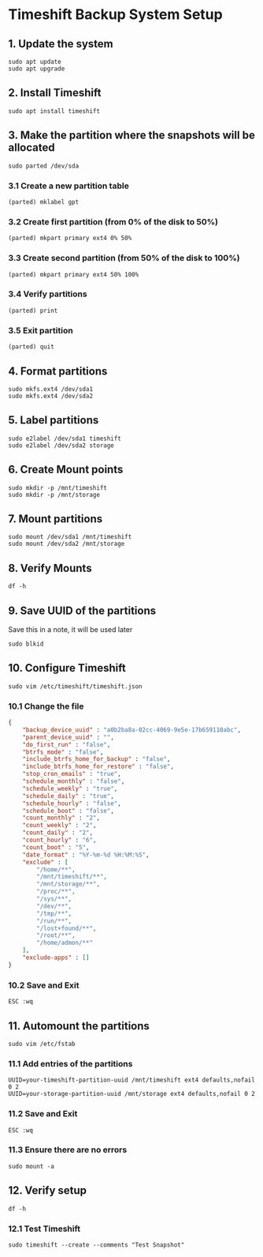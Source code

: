 # Timeshift Backup System Setup

## 1. Update the system
```
sudo apt update
sudo apt upgrade
```

## 2. Install Timeshift
```
sudo apt install timeshift
```

## 3. Make the partition where the snapshots will be allocated
```
sudo parted /dev/sda
```
### 3.1 Create a new partition table
```
(parted) mklabel gpt
```
### 3.2 Create first partition (from 0% of the disk to 50%)
```
(parted) mkpart primary ext4 0% 50%
```
### 3.3 Create second partition (from 50% of the disk to 100%)
```
(parted) mkpart primary ext4 50% 100%
```
### 3.4 Verify partitions
```
(parted) print
```
### 3.5 Exit partition
```
(parted) quit
```

## 4. Format partitions
```
sudo mkfs.ext4 /dev/sda1
sudo mkfs.ext4 /dev/sda2
```

## 5. Label partitions
```
sudo e2label /dev/sda1 timeshift
sudo e2label /dev/sda2 storage
```

## 6. Create Mount points
```
sudo mkdir -p /mnt/timeshift
sudo mkdir -p /mnt/storage
```

## 7. Mount partitions
```
sudo mount /dev/sda1 /mnt/timeshift
sudo mount /dev/sda2 /mnt/storage
```

## 8. Verify Mounts
```
df -h
```

## 9. Save UUID of the partitions
Save this in a note, it will be used later
```
sudo blkid
```

## 10. Configure Timeshift
```
sudo vim /etc/timeshift/timeshift.json
```
### 10.1 Change the file
```json
{
    "backup_device_uuid" : "a0b2ba8a-02cc-4069-9e5e-17b659110abc",
    "parent_device_uuid" : "",
    "do_first_run" : "false",
    "btrfs_mode" : "false",
    "include_btrfs_home_for_backup" : "false",
    "include_btrfs_home_for_restore" : "false",
    "stop_cron_emails" : "true",
    "schedule_monthly" : "false",
    "schedule_weekly" : "true",
    "schedule_daily" : "true",
    "schedule_hourly" : "false",
    "schedule_boot" : "false",
    "count_monthly" : "2",
    "count_weekly" : "2",
    "count_daily" : "2",
    "count_hourly" : "6",
    "count_boot" : "5",
    "date_format" : "%Y-%m-%d %H:%M:%S",
    "exclude" : [
        "/home/**",
        "/mnt/timeshift/**",
        "/mnt/storage/**",
        "/proc/**",
        "/sys/**",
        "/dev/**",
        "/tmp/**",
        "/run/**",
        "/lost+found/**",
        "/root/**",
        "/home/admon/**"
    ],
    "exclude-apps" : []
}
```
### 10.2 Save and Exit
```
ESC :wq
```

## 11. Automount the partitions
```
sudo vim /etc/fstab
```
### 11.1 Add entries of the partitions
```
UUID=your-timeshift-partition-uuid /mnt/timeshift ext4 defaults,nofail 0 2
UUID=your-storage-partition-uuid /mnt/storage ext4 defaults,nofail 0 2
```
### 11.2 Save and Exit
```
ESC :wq
```
### 11.3 Ensure there are no errors
```
sudo mount -a
```

## 12. Verify setup
```
df -h
```
### 12.1 Test Timeshift
```
sudo timeshift --create --comments "Test Snapshot"
```
